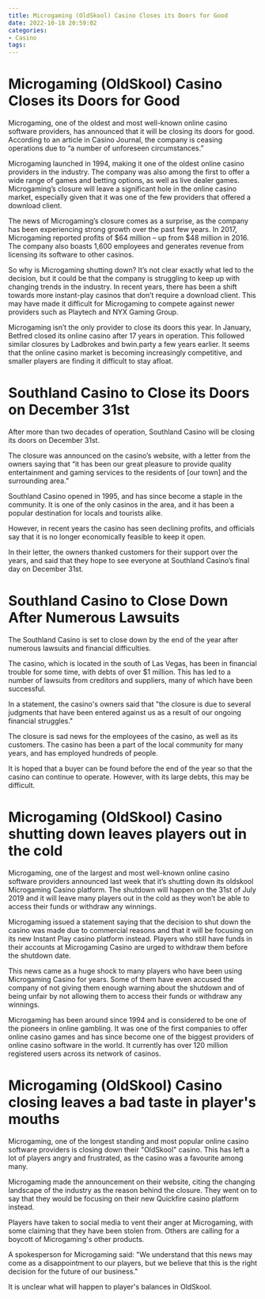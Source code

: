 ```yaml
---
title: Microgaming (OldSkool) Casino Closes its Doors for Good
date: 2022-10-18 20:59:02
categories:
- Casino
tags:
---
```



# Microgaming (OldSkool) Casino Closes its Doors for Good

Microgaming, one of the oldest and most well-known online casino software providers, has announced that it will be closing its doors for good. According to an article in Casino Journal, the company is ceasing operations due to “a number of unforeseen circumstances.”

Microgaming launched in 1994, making it one of the oldest online casino providers in the industry. The company was also among the first to offer a wide range of games and betting options, as well as live dealer games. Microgaming’s closure will leave a significant hole in the online casino market, especially given that it was one of the few providers that offered a download client.

The news of Microgaming’s closure comes as a surprise, as the company has been experiencing strong growth over the past few years. In 2017, Microgaming reported profits of $64 million – up from $48 million in 2016. The company also boasts 1,600 employees and generates revenue from licensing its software to other casinos.

So why is Microgaming shutting down? It’s not clear exactly what led to the decision, but it could be that the company is struggling to keep up with changing trends in the industry. In recent years, there has been a shift towards more instant-play casinos that don’t require a download client. This may have made it difficult for Microgaming to compete against newer providers such as Playtech and NYX Gaming Group.

Microgaming isn’t the only provider to close its doors this year. In January, Betfred closed its online casino after 17 years in operation. This followed similar closures by Ladbrokes and bwin.party a few years earlier. It seems that the online casino market is becoming increasingly competitive, and smaller players are finding it difficult to stay afloat.

# Southland Casino to Close its Doors on December 31st

After more than two decades of operation, Southland Casino will be closing its doors on December 31st.

The closure was announced on the casino’s website, with a letter from the owners saying that “it has been our great pleasure to provide quality entertainment and gaming services to the residents of [our town] and the surrounding area.”

Southland Casino opened in 1995, and has since become a staple in the community. It is one of the only casinos in the area, and it has been a popular destination for locals and tourists alike.

However, in recent years the casino has seen declining profits, and officials say that it is no longer economically feasible to keep it open.

In their letter, the owners thanked customers for their support over the years, and said that they hope to see everyone at Southland Casino’s final day on December 31st.

# Southland Casino to Close Down After Numerous Lawsuits

The Southland Casino is set to close down by the end of the year after numerous lawsuits and financial difficulties.

The casino, which is located in the south of Las Vegas, has been in financial trouble for some time, with debts of over $1 million. This has led to a number of lawsuits from creditors and suppliers, many of which have been successful.

In a statement, the casino's owners said that "the closure is due to several judgments that have been entered against us as a result of our ongoing financial struggles."

The closure is sad news for the employees of the casino, as well as its customers. The casino has been a part of the local community for many years, and has employed hundreds of people.

It is hoped that a buyer can be found before the end of the year so that the casino can continue to operate. However, with its large debts, this may be difficult.

# Microgaming (OldSkool) Casino shutting down leaves players out in the cold

Microgaming, one of the largest and most well-known online casino software providers announced last week that it’s shutting down its oldskool Microgaming Casino platform. The shutdown will happen on the 31st of July 2019 and it will leave many players out in the cold as they won’t be able to access their funds or withdraw any winnings.

Microgaming issued a statement saying that the decision to shut down the casino was made due to commercial reasons and that it will be focusing on its new Instant Play casino platform instead. Players who still have funds in their accounts at Microgaming Casino are urged to withdraw them before the shutdown date.

This news came as a huge shock to many players who have been using Microgaming Casino for years. Some of them have even accused the company of not giving them enough warning about the shutdown and of being unfair by not allowing them to access their funds or withdraw any winnings.

Microgaming has been around since 1994 and is considered to be one of the pioneers in online gambling. It was one of the first companies to offer online casino games and has since become one of the biggest providers of online casino software in the world. It currently has over 120 million registered users across its network of casinos.

# Microgaming (OldSkool) Casino closing leaves a bad taste in player's mouths

Microgaming, one of the longest standing and most popular online casino software providers is closing down their "OldSkool" casino. This has left a lot of players angry and frustrated, as the casino was a favourite among many.

Microgaming made the announcement on their website, citing the changing landscape of the industry as the reason behind the closure. They went on to say that they would be focusing on their new Quickfire casino platform instead.

Players have taken to social media to vent their anger at Microgaming, with some claiming that they have been stolen from. Others are calling for a boycott of Microgaming's other products.

A spokesperson for Microgaming said: "We understand that this news may come as a disappointment to our players, but we believe that this is the right decision for the future of our business."

It is unclear what will happen to player's balances in OldSkool.